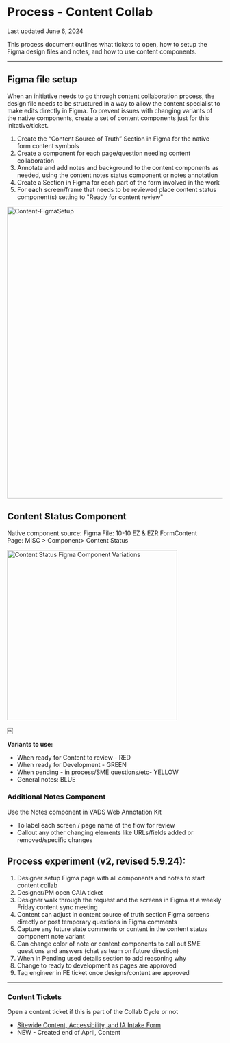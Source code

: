 
# Process - Content Collab

Last updated June 6, 2024

This process document outlines what tickets to open, how to setup the Figma design files and notes, and how to use content components.


----



## Figma file setup

When an initiative needs to go through content collaboration process, the design file needs to be structured in a way to allow the content specialist to make edits directly in Figma. To prevent issues with changing variants of the native components, create a set of content components just for this initative/ticket. 


1. Create the “Content Source of Truth” Section in Figma for the native form content symbols
2. Create a component for each page/question needing content collaboration
3. Annotate and add notes and background to the content components as needed, using the content notes status component or notes annotation
5. Create a Section in Figma for each part of the form involved in the work
6. For **each** screen/frame that needs to be reviewed place content status component(s) setting to "Ready for content review"


<img width="681" alt="Content-FigmaSetup" src="https://github.com/department-of-veterans-affairs/va.gov-team/assets/98367393/09d6c92e-e9f0-4087-bc8a-65bd75673e00">



## Content Status Component
Native component source: 
Figma File: 10-10 EZ & EZR FormContent  
Page: MISC > 
Component> Content Status


<img width="397" alt="Content Status Figma Component Variations" src="https://github.com/department-of-veterans-affairs/va.gov-team/assets/98367393/ad0a1b49-b530-4d89-9442-59bddcdcc5da">

￼

**Variants to use:**
- When ready for Content to review - RED
- When ready for Development - GREEN
- When pending - in process/SME questions/etc- YELLOW
- General notes: BLUE


### Additional Notes Component
Use the Notes component in VADS Web Annotation Kit 
- To label each screen / page name of the flow for review
- Callout any other changing elements like URLs/fields added or removed/specific changes



## Process experiment (v2, revised 5.9.24): 

1. Designer setup Figma page with all components and notes to start content collab 
2. Designer/PM open CAIA ticket 
3. Designer walk through the request and the screens in Figma at a weekly Friday content sync meeting 
4. Content can adjust in content source of truth section Figma screens directly or post temporary questions in Figma comments
5. Capture any future state comments or content in the content status component note variant
6. Can change color of note or content components to call out SME questions and answers (chat as team on future direction)
7. When in Pending used details section to add reasoning why
8. Change to ready to development as pages are approved
9. Tag engineer in FE ticket once designs/content are approved


----

### Content Tickets
Open a content ticket if this is part of the Collab Cycle or not

- [Sitewide Content, Accessibility, and IA Intake Form](https://github.com/department-of-veterans-affairs/va.gov-team/issues/new?assignees=strelichl%2Ccoforma-terry&labels=sitewide+CAIA%2C+sitewide+content-product+support&projects=&template=sitewide-CAIA-intake-form.md&title=%5BCAIA+Intake%5D+%3CTeam+Name%3E%3A+%3CInitiative+Name%3E)
- NEW - Created end of April, Content



